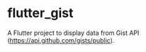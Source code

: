 # flutter_gist

A Flutter project to display data from Gist API (https://api.github.com/gists/public).
